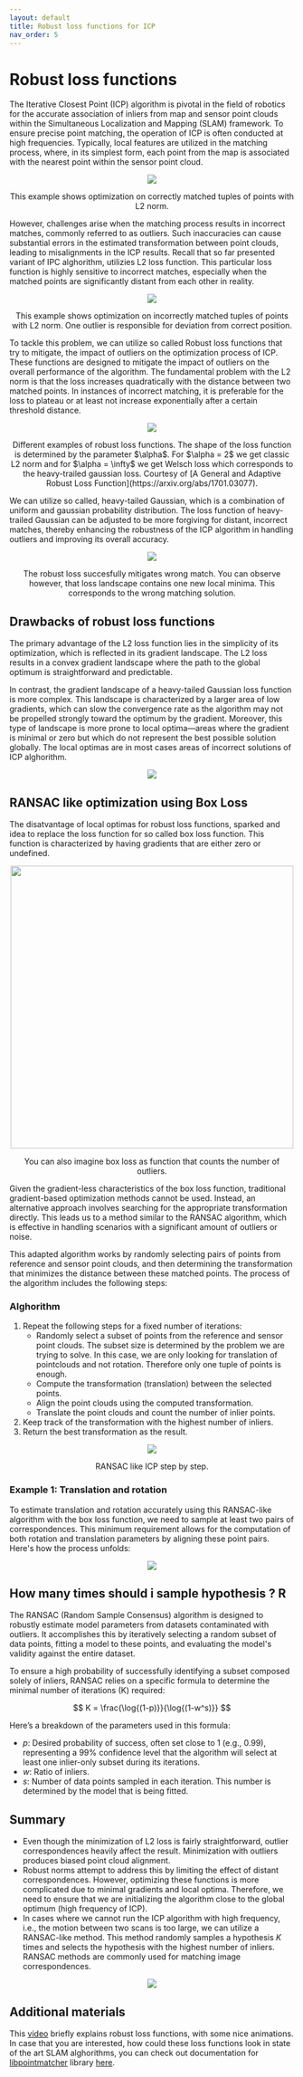 ```yaml
---
layout: default
title: Robust loss functions for ICP
nav_order: 5
---
```


# Robust loss functions

The Iterative Closest Point (ICP) algorithm is pivotal in the field of robotics for the accurate association of inliers from map and sensor point clouds within the Simultaneous Localization and Mapping (SLAM) framework. To ensure precise point matching, the operation of ICP is often conducted at high frequencies. Typically, local features are utilized in the matching process, where, in its simplest form, each point from the map is associated with the nearest point within the sensor point cloud.

<p align="center">
    <img src="Correct_corespondence.gif"/>
    <p align="center">
    This example shows optimization on correctly matched tuples of points with L2 norm.
    </p>
</p>


However, challenges arise when the matching process results in incorrect matches, commonly referred to as outliers. Such inaccuracies can cause substantial errors in the estimated transformation between point clouds, leading to misalignments in the ICP results.
Recall that so far presented variant of IPC alghorithm, utilizies L2 loss function. This particular loss function is highly sensitive to incorrect matches, especially when the matched points are significantly distant from each other in reality.

<p align="center">
    <img src="Outlier.gif"/>
    <p align="center">
    This example shows optimization on incorrectly matched tuples of points with L2 norm. One outlier is responsible for deviation from correct position.
    </p>
</p>


To tackle this problem, we can utilize so called Robust loss functions that try to mitigate, the impact of outliers on the optimization process of ICP.
These functions are designed to mitigate the impact of outliers on the overall performance of the algorithm. The fundamental problem with the L2 norm is that the loss increases quadratically with the distance between two matched points. In instances of incorrect matching, it is preferable for the loss to plateau or at least not increase exponentially after a certain threshold distance.

<p align="center">
    <img src="Robust_loss_types.png"/>
    <p align="center">
    Different examples of robust loss functions. The shape of the loss function is determined by the parameter $\alpha$. For $\alpha = 2$ we get classic L2 norm and for $\alpha = \infty$ we get Welsch loss
    which corresponds to the heavy-trailed gaussian loss. Courtesy of  [A General and Adaptive Robust Loss Function](https://arxiv.org/abs/1701.03077).
    </p>
</p>

We can utilize so called, heavy-tailed Gaussian, which is a combination of uniform and gaussian probability distribution. The loss function of heavy-trailed Gaussian can be adjusted to be more forgiving for distant, incorrect matches, thereby enhancing the robustness of the ICP algorithm in handling outliers and improving its overall accuracy.

<p align="center">
    <img src="Robust_loss.gif"/>
    <p align="center">
    The robust loss succesfully mitigates wrong match. You can observe however, that loss landscape contains one new local minima. This corresponds to the wrong matching solution.
    </p>
</p>

## Drawbacks of robust loss functions

The primary advantage of the L2 loss function lies in the simplicity of its optimization, which is reflected in its gradient landscape. The L2 loss results in a convex gradient landscape where the path to the global optimum is straightforward and predictable.

In contrast, the gradient landscape of a heavy-tailed Gaussian loss function is more complex. This landscape is characterized by a larger area of low gradients, which can slow the convergence rate as the algorithm may not be propelled strongly toward the optimum by the gradient. Moreover, this type of landscape is more prone to local optima—areas where the gradient is minimal or zero but which do not represent the best possible solution globally.
The local optimas are in most cases areas of incorrect solutions of ICP alghorithm.

<p align="center">
    <img src="Local_optima.gif" />
</p>


## RANSAC like optimization using Box Loss

The disatvantage of local optimas for robust loss functions, sparked and idea to replace the loss function for so called box loss function. This function 
is characterized by having gradients that are either zero or undefined. 

<p align="center">
    <img src="Box_loss.png" width="500"/>
    <p align="center">
    You can also imagine box loss as function that counts the number of outliers.
    </p>
</p>

Given the gradient-less characteristics of the box loss function, traditional gradient-based optimization methods cannot be used. Instead, an alternative approach involves searching for the appropriate transformation directly. This leads us to a method similar to the RANSAC algorithm, which is effective in handling scenarios with a significant amount of outliers or noise.

This adapted algorithm works by randomly selecting pairs of points from reference and sensor point clouds, and then determining the transformation that minimizes the distance between these matched points. The process of the algorithm includes the following steps:

### Alghorithm

1. Repeat the following steps for a fixed number of iterations:
    - Randomly select a subset of points from the reference and sensor point clouds. The subset size is determined by the problem we are trying to solve. In this case,
    we are only looking for translation of pointclouds and not rotation. Therefore only one tuple of points is enough.
    - Compute the transformation (translation) between the selected points.
    - Align the point clouds using the computed transformation.
    - Translate the point clouds and count the number of inlier points.
2. Keep track of the transformation with the highest number of inliers.
3. Return the best transformation as the result.

<p align="center">
    <img src="Box_loss_optim.gif" />
    <p align="center">
    RANSAC like ICP step by step.
    </p>
</p>

### Example 1: Translation and rotation

To estimate translation and rotation accurately using this RANSAC-like algorithm with the box loss function, we need to sample at least two pairs of correspondences. 
This minimum requirement allows for the computation of both rotation and translation parameters by aligning these point pairs. Here's how the process unfolds:

<p align="center">
    <img src="SLAM_BOX_LOSS.gif" />
</p>

## How many times should i sample hypothesis ? R

The RANSAC (Random Sample Consensus) algorithm is designed to robustly estimate model parameters from datasets contaminated with outliers. It accomplishes this by iteratively selecting a random subset of data points, fitting a model to these points, and evaluating the model's validity against the entire dataset.

To ensure a high probability of successfully identifying a subset composed solely of inliers, RANSAC relies on a specific formula to determine the minimal number of iterations \(K\) required:

$$ K = \frac{\log{(1-p)}}{\log{(1-w^s)}} $$

Here’s a breakdown of the parameters used in this formula:

- $p$: Desired probability of success, often set close to 1 (e.g., 0.99), representing a 99% confidence level that the algorithm will select at least one inlier-only subset during its iterations.
- $w$: Ratio of inliers.
- $s$: Number of data points sampled in each iteration. This number is determined by the model that is being fitted.

## Summary

- Even though the minimization of L2 loss is fairly straightforward, outlier correspondences heavily affect the result. Minimization with outliers produces biased point cloud alignment.
- Robust norms attempt to address this by limiting the effect of distant correspondences. However, optimizing these functions is more complicated due to minimal gradients and local optima. Therefore, we need to ensure that we are initializing the algorithm close to the global optimum (high frequency of ICP).
- In cases where we cannot run the ICP algorithm with high frequency, i.e., the motion between two scans is too large, we can utilize a RANSAC-like method. This method randomly samples a hypothesis $K$ times and selects the hypothesis with the highest number of inliers. RANSAC methods are commonly used for matching image correspondences.

<p align="center">
    <img src="Landscapes.png" />
</p>

## Additional materials

This [video](https://www.youtube.com/watch?v=BmNKbnF69eY) briefly explains robust loss functions, with some nice animations.
In case that you are interested, how could these loss functions look in state of the art SLAM alghorithms, you can check out documentation for [libpointmatcher](https://github.com/norlab-ulaval/libpointmatcher) library [here](https://libpointmatcher.readthedocs.io/en/latest/OutlierFiltersFamilies/).